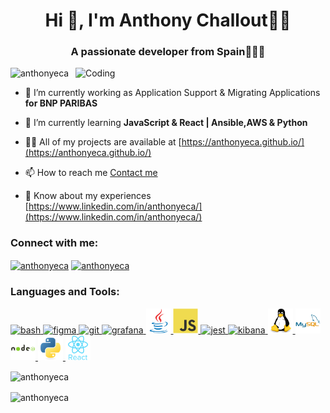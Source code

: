 <h1 align="center">Hi 👋, I'm Anthony Challout🐱‍💻</h1>
<h3 align="center">A passionate developer from Spain👨🏻‍💻</h3>
<img align="right" alt="Coding" width="400" src="https://i.pinimg.com/originals/c6/3c/ae/c63cae1344766f14d9d184e5aafed065.gif">

<p align="left"> <img src="https://komarev.com/ghpvc/?username=anthonyeca&label=Profile%20views&color=0e75b6&style=flat" alt="anthonyeca" /> </p>

- 🔭 I’m currently working as Application Support & Migrating Applications **for BNP PARIBAS**

- 🌱 I’m currently learning **JavaScript & React | Ansible,AWS & Python**

- 👨‍💻 All of my projects are available at [https://anthonyeca.github.io/](https://anthonyeca.github.io/)

- 📫 How to reach me [Contact me](mailto:anthonyeca.dev@gmail.com)

- 📄 Know about my experiences [https://www.linkedin.com/in/anthonyeca/](https://www.linkedin.com/in/anthonyeca/)

<h3 align="left">Connect with me:</h3>
<p align="left">
<a href="https://linkedin.com/in/anthonyeca" target="blank"><img align="center" src="https://raw.githubusercontent.com/rahuldkjain/github-profile-readme-generator/master/src/images/icons/Social/linked-in-alt.svg" alt="anthonyeca" height="30" width="40" /></a>
<a href="https://es.stackoverflow.com/users/162144/anthonyeca" target="blank"><img align="center" src="https://raw.githubusercontent.com/rahuldkjain/github-profile-readme-generator/master/src/images/icons/Social/stack-overflow.svg" alt="anthonyeca" height="30" width="40" /></a>
</p>

<h3 align="left">Languages and Tools:</h3>
<p align="left"> <a href="https://www.gnu.org/software/bash/" target="_blank" rel="noreferrer"> <img src="https://www.vectorlogo.zone/logos/gnu_bash/gnu_bash-icon.svg" alt="bash" width="40" height="40"/> </a> <a href="https://www.figma.com/" target="_blank" rel="noreferrer"> <img src="https://www.vectorlogo.zone/logos/figma/figma-icon.svg" alt="figma" width="40" height="40"/> </a> <a href="https://git-scm.com/" target="_blank" rel="noreferrer"> <img src="https://www.vectorlogo.zone/logos/git-scm/git-scm-icon.svg" alt="git" width="40" height="40"/> </a> <a href="https://grafana.com" target="_blank" rel="noreferrer"> <img src="https://www.vectorlogo.zone/logos/grafana/grafana-icon.svg" alt="grafana" width="40" height="40"/> </a> <a href="https://www.java.com" target="_blank" rel="noreferrer"> <img src="https://raw.githubusercontent.com/devicons/devicon/master/icons/java/java-original.svg" alt="java" width="40" height="40"/> </a> <a href="https://developer.mozilla.org/en-US/docs/Web/JavaScript" target="_blank" rel="noreferrer"> <img src="https://raw.githubusercontent.com/devicons/devicon/master/icons/javascript/javascript-original.svg" alt="javascript" width="40" height="40"/> </a> <a href="https://jestjs.io" target="_blank" rel="noreferrer"> <img src="https://www.vectorlogo.zone/logos/jestjsio/jestjsio-icon.svg" alt="jest" width="40" height="40"/> </a> <a href="https://www.elastic.co/kibana" target="_blank" rel="noreferrer"> <img src="https://www.vectorlogo.zone/logos/elasticco_kibana/elasticco_kibana-icon.svg" alt="kibana" width="40" height="40"/> </a> <a href="https://www.linux.org/" target="_blank" rel="noreferrer"> <img src="https://raw.githubusercontent.com/devicons/devicon/master/icons/linux/linux-original.svg" alt="linux" width="40" height="40"/> </a> <a href="https://www.mysql.com/" target="_blank" rel="noreferrer"> <img src="https://raw.githubusercontent.com/devicons/devicon/master/icons/mysql/mysql-original-wordmark.svg" alt="mysql" width="40" height="40"/> </a> <a href="https://nodejs.org" target="_blank" rel="noreferrer"> <img src="https://raw.githubusercontent.com/devicons/devicon/master/icons/nodejs/nodejs-original-wordmark.svg" alt="nodejs" width="40" height="40"/> </a> <a href="https://www.python.org" target="_blank" rel="noreferrer"> <img src="https://raw.githubusercontent.com/devicons/devicon/master/icons/python/python-original.svg" alt="python" width="40" height="40"/> </a> <a href="https://reactjs.org/" target="_blank" rel="noreferrer"> <img src="https://raw.githubusercontent.com/devicons/devicon/master/icons/react/react-original-wordmark.svg" alt="react" width="40" height="40"/> </a> </p>

<p><img align="center" src="https://github-readme-stats.vercel.app/api/top-langs?username=anthonyeca&show_icons=true&locale=en&layout=compact" alt="anthonyeca" /></p>

<p><img align="center" src="https://github-readme-streak-stats.herokuapp.com/?user=anthonyeca&" alt="anthonyeca" /></p>
